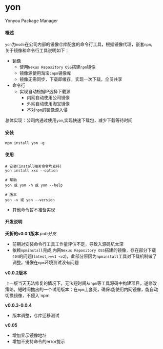 # yon
Yonyou Package Manager



#### 概述

`yon`为`node`在公司内部的镜像仓库配套的命令行工具，根据镜像代理，嵌套`npm`，关于镜像和命令行工具说明如下：

- 镜像
  - 使用`Nexus Repository OSS`搭建`npm`镜像
  - 镜像源使用淘宝`cnpm`镜像库
  - 镜像无需同步，下载即缓存，实现一次下载，全员共享
- 命令行
  - 实现自动根据IP选择下载源
    - 内网自动使用公司镜像
    - 外网自动使用淘宝镜像
    - 不对`npm`的镜像源入侵

总体实现：公司内通过使用`yon`,实现快速下载包，减少下载等待时间

#### 安装

```
npm install yon -g
```



#### 使用

```
# 安装(install相关命令均支持)
yon install xxx --option

# 帮助
yon 或 yon -h 或 yon --help

# 版本
yon -v 或 yon --version
```

- 其他命令暂不准备实现



#### 开发说明

**夭折的v0.0.1版本** *pub分支*

- 前期对安装命令行工具工作量评估不足，导致入源码坑太深
- 依赖`npminstall`完成,内网`Nexus Repository OSS`搭建的镜像，存在部分下载`404`的问题(`latest`,`>=v1 <v2`)，此部分原因为`npminstall`工具对下载机制做了调整，镜像在`npm`环境测试没有问题

**v0.0.2版本**

上一版当天无法修复的情况下，无法短时间从`npm`等工具源码中构建项目。遂修改策略，短时间撸出的一个试用版本：在`npm`上套壳，确保:能使用内网镜像，能自动切换镜像，不侵入`npm

**v0.0.3-0.0.4**

* 版本调整，仓库迁移测试

**v0.05**

* 增加显示镜像地址
* 增加不支持命令的error提示
